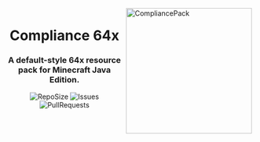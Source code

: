 <img src="https://i.imgur.com/SJBTkKF.png" alt="CompliancePack" align="right" height="256px">
<div align="center">
  <h1>Compliance 64x</h1>
  <h3>A default-style 64x resource pack for Minecraft Java Edition.</h3>

![RepoSize](https://img.shields.io/github/repo-size/Compliance-Resource-Pack/Resource-Pack-64x)
![Issues](https://img.shields.io/github/issues/Compliance-Resource-Pack/Resource-Pack-64x)
![PullRequests](https://img.shields.io/github/issues-pr/Compliance-Resource-Pack/Resource-Pack-64x)
</div>